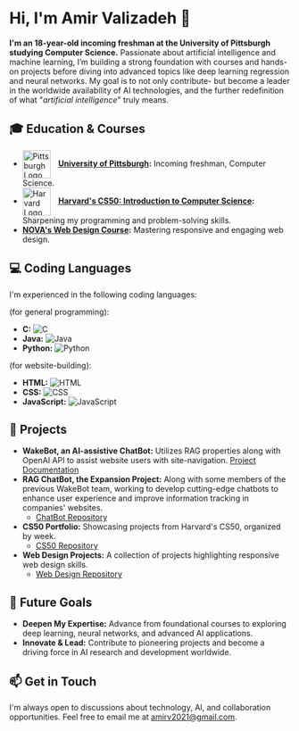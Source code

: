 # Hi, I'm Amir Valizadeh 👋

**I'm an 18-year-old incoming freshman at the University of Pittsburgh studying Computer Science.** Passionate about artificial intelligence and machine learning, I’m building a strong foundation with courses and hands-on projects before diving into advanced topics like deep learning regression and neural networks. My goal is to not only contribute- but become a leader in the worldwide availability of AI technologies, and the further redefinition of what "*artificial intelligence*" truly means.

## 🎓 Education & Courses
- <a href="https://www.cs.pitt.edu" style="text-decoration: none;"><img src="https://upload.wikimedia.org/wikipedia/en/thumb/f/fb/University_of_Pittsburgh_seal.svg/1200px-University_of_Pittsburgh_seal.svg.png" width="50" style="vertical-align:middle; margin-right:10px;" alt="Pittsburgh Logo"/>
  </a>**[University of Pittsburgh](https://www.cs.pitt.edu):** Incoming freshman, Computer Science.
- <a href="https://cs50.harvard.edu" style="text-decoration: none;"><img src="https://pll.harvard.edu/sites/default/files/styles/4_5_small/public/schools/logo/harvard-engineering.png?itok=su8Pae_w" width="50" style="vertical-align:middle; margin-right:10px;" alt="Harvard Logo"/>
  </a>**[Harvard's CS50: Introduction to Computer Science](https://pll.harvard.edu/course/cs50-introduction-computer-science):** Sharpening my programming and problem-solving skills.
- **[NOVA's Web Design Course](https://www.nvcc.edu/academics/programs/web-design-and-development.html):** Mastering responsive and engaging web design.

## 💻 Coding Languages
I'm experienced in the following coding languages:

(for general programming):
- **C:** ![C](https://img.shields.io/badge/C-Standard-blue)
- **Java:** ![Java](https://img.shields.io/badge/Java-OpenJDK-red)
- **Python:** ![Python](https://img.shields.io/badge/Python-3.9-blue)

(for website-building):
- **HTML:** ![HTML](https://img.shields.io/badge/HTML-5-orange)
- **CSS:** ![CSS](https://img.shields.io/badge/CSS-3-blue)
- **JavaScript:** ![JavaScript](https://img.shields.io/badge/JavaScript-11-yellow)

## 🔬 Projects
- **WakeBot, an AI-assistive ChatBot:** Utilizes RAG properties along with OpenAI API to assist website users with site-navigation.
[Project Documentation](https://docs.google.com/document/d/1W1x3rcz8sweEhi0Ha7AHim_l84jpfJkS70epoExMIRM/edit?usp=sharing)
- **RAG ChatBot, the Expansion Project:** Along with some members of the previous WakeBot team, working to develop cutting-edge chatbots to enhance user experience and improve information tracking in companies' websites.
  - [ChatBot Repository](https://github.com/vitalune/TaytBot-1o)
- **CS50 Portfolio:** Showcasing projects from Harvard's CS50, organized by week.
  - [CS50 Repository](https://github.com/vitalune/CS50-portfolio)
- **Web Design Projects:** A collection of projects highlighting responsive web design skills.
  - [Web Design Repository](https://github.com/vitalune/vitalune.github.io)

## 🌱 Future Goals
- **Deepen My Expertise:** Advance from foundational courses to exploring deep learning, neural networks, and advanced AI applications.
- **Innovate & Lead:** Contribute to pioneering projects and become a driving force in AI research and development worldwide.

## 📫 Get in Touch
I'm always open to discussions about technology, AI, and collaboration opportunities. Feel free to email me at amirv2021@gmail.com.
